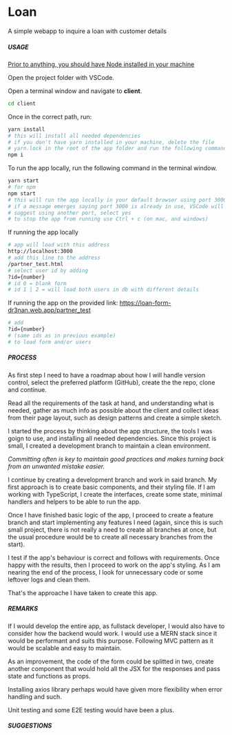 # Loan

A simple webapp to inquire a loan with customer details

##### USAGE

<u>Prior to anything, you should have Node installed in your machine</u>

Open the project folder with VSCode.

Open a terminal window and navigate to **client**.

```bash
cd client
```

Once in the correct path, run:

```bash
yarn install
# this will install all needed dependencies
# if you don't have yarn installed in your machine, delete the file
# yarn.lock in the root of the app folder and run the following command
npm i
```

To run the app locally, run the following command in the terminal window.

```bash
yarn start
# for npm
npm start
# this will run the app locally in your default browser using port 3000
# if a message emerges saying port 3000 is already in use, VSCode will
# suggest using another port, select yes
# to stop the app from running use Ctrl + c (on mac, and windows)
```

If running the app locally

```bash
# app will load with this address
http://localhost:3000
# add this line to the address
/partner_test.html
# select user id by adding
?id={number}
# id 0 = blank form
# id 1 | 2 = will load both users in db with different details
```

If running the app on the provided link: https://loan-form-dr3nan.web.app/partner_test

```bash
# add
?id={number}
# (same ids as in previous example)
# to load form and/or users
```



##### PROCESS

As first step I need to have a roadmap about how I will handle version control, select the preferred platform (GitHub), create the the repo, clone and continue.

Read all the requirements of the task at hand, and understanding what is needed, gather as much info as possible about the client and collect ideas from their page layout, such as design patterns and create a simple sketch.

I started the process by thinking about the app structure, the tools I was goign to use, and installing all needed dependencies. Since this project is small, I created a development branch to maintain a clean environment.

*Committing often is key to maintain good practices and makes turning back from an unwanted mistake easier.*

I continue by creating a development branch and work in said branch. My first approach is to create basic components, and their styling file. If I am working with TypeScript, I create the interfaces, create some state, minimal handlers and helpers to be able to run the app.

Once I have finished basic logic of the app, I proceed to create a feature branch and start implementing any features I need (again, since this is such small project, there is not really a need to create all branches at once, but the usual procedure would be to create all necessary branches from the start).

I test if the app's behaviour is correct and follows with requirements. Once happy with the results, then I proceed to work on the app's styling. As I am nearing the end of the process, I look for unnecessary code or some leftover logs and clean them.

That's the approache I have taken to create this app.

##### REMARKS

If I would develop the entire app, as fullstack developer, I would also have to consider how the backend would work. I would use a MERN stack since it would be performant and suits this purpose. Following MVC pattern as it would be scalable and easy to maintain.

As an improvement, the code of the form could be splitted in two, create another component that would hold all the JSX for the responses and pass state and functions as props.

Installing axios library perhaps would have given more flexibility when error handling and such.

Unit testing and some E2E testing would have been a plus.

##### SUGGESTIONS
